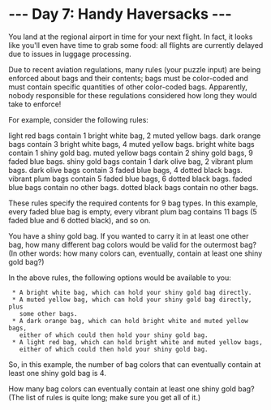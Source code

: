 # --- Day 7: Handy Haversacks ---

   You land at the regional airport in time for your next flight. In fact, it
   looks like you'll even have time to grab some food: all flights are
   currently delayed due to issues in luggage processing.

   Due to recent aviation regulations, many rules (your puzzle input) are
   being enforced about bags and their contents; bags must be color-coded and
   must contain specific quantities of other color-coded bags. Apparently,
   nobody responsible for these regulations considered how long they would
   take to enforce!

   For example, consider the following rules:

 light red bags contain 1 bright white bag, 2 muted yellow bags.
 dark orange bags contain 3 bright white bags, 4 muted yellow bags.
 bright white bags contain 1 shiny gold bag.
 muted yellow bags contain 2 shiny gold bags, 9 faded blue bags.
 shiny gold bags contain 1 dark olive bag, 2 vibrant plum bags.
 dark olive bags contain 3 faded blue bags, 4 dotted black bags.
 vibrant plum bags contain 5 faded blue bags, 6 dotted black bags.
 faded blue bags contain no other bags.
 dotted black bags contain no other bags.

   These rules specify the required contents for 9 bag types. In this
   example, every faded blue bag is empty, every vibrant plum bag contains 11
   bags (5 faded blue and 6 dotted black), and so on.

   You have a shiny gold bag. If you wanted to carry it in at least one other
   bag, how many different bag colors would be valid for the outermost bag?
   (In other words: how many colors can, eventually, contain at least one
   shiny gold bag?)

   In the above rules, the following options would be available to you:

     * A bright white bag, which can hold your shiny gold bag directly.
     * A muted yellow bag, which can hold your shiny gold bag directly, plus
       some other bags.
     * A dark orange bag, which can hold bright white and muted yellow bags,
       either of which could then hold your shiny gold bag.
     * A light red bag, which can hold bright white and muted yellow bags,
       either of which could then hold your shiny gold bag.

   So, in this example, the number of bag colors that can eventually contain
   at least one shiny gold bag is 4.

   How many bag colors can eventually contain at least one shiny gold bag?
   (The list of rules is quite long; make sure you get all of it.)

